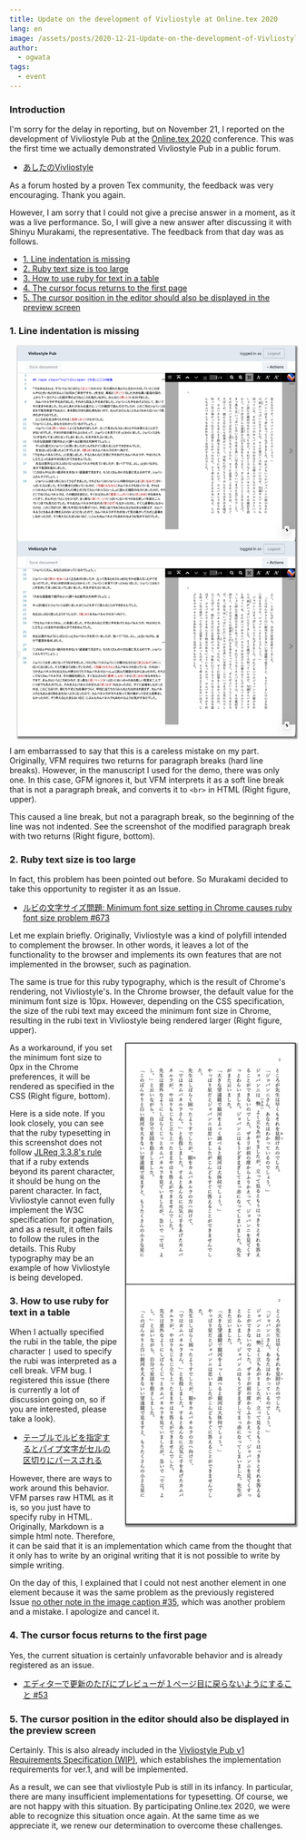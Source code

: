 ```yaml
---
title: Update on the development of Vivliostyle at Online.tex 2020
lang: en
image: /assets/posts/2020-12-21-Update-on-the-development-of-Vivliostyle-at-Online.tex-2020/fig-1.png
author:
  - ogwata
tags:
  - event
---
```


### Introduction

I'm sorry for the delay in reporting, but on November 21, I reported on the development of Vivliostyle Pub at the [Online.tex 2020<i class="mdi mdi-open-in-new"></i>](https://connpass.com/event/188075/) conference. This was the first time we actually demonstrated Vivliostyle Pub in a public forum.

- [あしたのVivliostyle<i class="mdi mdi-open-in-new"></i>](https://www2.slideshare.net/ogwata_1959/vivliostyle-239370581)

As a forum hosted by a proven Tex community, the feedback was very encouraging. Thank you again.

However, I am sorry that I could not give a precise answer in a moment, as it was a live performance. So, I will give a new answer after discussing it with Shinyu Murakami, the representative. The feedback from that day was as follows.

- [1. Line indentation is missing](#1-line-indentation-is-missing)
- [2. Ruby text size is too large](#2-ruby-text-size-is-too-large)
- [3. How to use ruby for text in a table](#3-how-to-use-ruby-for-text-in-a-table)
- [4. The cursor focus returns to the first page](#4-the-cursor-focus-returns-to-the-first-page)
- [5. The cursor position in the editor should also be displayed in the preview screen](#5-the-cursor-position-in-the-editor-should-also-be-displayed-in-the-preview-screen)

### 1. Line indentation is missing

<div style="float: right; margin: 0 0 1em 1em;"><img src="/assets/posts/2020-12-21-Update-on-the-development-of-Vivliostyle-at-Online.tex-2020/fig-1.png" alt="A text document created with a double return code to separate paragraphs" style="width: 500px; box-shadow: 1px 2px 2.5px 1.5px grey;" /></div>

I am embarrassed to say that this is a careless mistake on my part. Originally, VFM requires two returns for paragraph breaks (hard line breaks). However, in the manuscript I used for the demo, there was only one. In this case, GFM ignores it, but VFM interprets it as a soft line break that is not a paragraph break, and converts it to `<br>` in HTML (Right figure, upper).

This caused a line break, but not a paragraph break, so the beginning of the line was not indented. See the screenshot of the modified paragraph break with two returns (Right figure, bottom).

### 2. Ruby text size is too large

In fact, this problem has been pointed out before. So Murakami decided to take this opportunity to register it as an Issue.

- [ルビの文字サイズ問題: Minimum font size setting in Chrome causes ruby font size problem #673 <i class="mdi mdi-open-in-new"></i>](https://github.com/vivliostyle/vivliostyle.js/issues/673)

Let me explain briefly. Originally, Vivliostyle was a kind of polyfill intended to complement the browser. In other words, it leaves a lot of the functionality to the browser and implements its own features that are not implemented in the browser, such as pagination.

The same is true for this ruby typography, which is the result of Chrome's rendering, not Vivliostyle's. In the Chrome browser, the default value for the minimum font size is 10px. However, depending on the CSS specification, the size of the rubi text may exceed the minimum font size in Chrome, resulting in the rubi text in Vivliostyle being rendered larger (Right figure, upper).

<div style="float: right; margin: 0 0 1em 1em;"><img src="/assets/posts/2020-12-21-Update-on-the-development-of-Vivliostyle-at-Online.tex-2020/fig-2.png" alt="Typesetting results with the default minimum font size (10px) in Chrome" style="width: 300px; box-shadow: 1px 2px 2.5px 1.5px grey;" /></div>

As a workaround, if you set the minimum font size to 0px in the Chrome preferences, it will be rendered as specified in the CSS (Right figure, bottom).

Here is a side note. If you look closely, you can see that the ruby typesetting in this screenshot does not follow [JLReq 3.3.8's rule  <i class="mdi mdi-open-in-new"></i>](https://www.w3.org/TR/jlreq/#adjustments_of_ruby_with_length_longer_than_that_of_the_base_characters) that if a ruby extends beyond its parent character, it should be hung on the parent character. In fact, Vivliostyle cannot even fully implement the W3C specification for pagination, and as a result, it often fails to follow the rules in the details. This Ruby typography may be an example of how Vivliostyle is being developed.

### 3. How to use ruby for text in a table

When I actually specified the rubi in the table, the pipe character `|` used to specify the rubi was interpreted as a cell break. VFM bug. I registered this issue (there is currently a lot of discussion going on, so if you are interested, please take a look).

- [テーブルでルビを指定するとパイプ文字がセルの区切りにパースされる](https://github.com/vivliostyle/vfm/issues/44)

However, there are ways to work around this behavior. VFM parses raw HTML as it is, so you just have to specify ruby in HTML. Originally, Markdown is a simple html note. Therefore, it can be said that it is an implementation which came from the thought that it only has to write by an original writing that it is not possible to write by simple writing.

On the day of this, I explained that I could not nest another element in one element because it was the same problem as the previously registered Issue [no other note in the image caption #35](https://github.com/vivliostyle/vfm/issues/35), which was another problem and a mistake. I apologize and cancel it.

### 4. The cursor focus returns to the first page

Yes, the current situation is certainly unfavorable behavior and is already registered as an issue.

- [エディターで更新のたびにプレビューが１ページ目に戻らないようにすること #53](https://github.com/vivliostyle/vivliostyle-pub/issues/53)

### 5. The cursor position in the editor should also be displayed in the preview screen

Certainly. This is also already included in the [Vivliostyle Pub v1 Requirements Specification (WIP)](https://github.com/vivliostyle/community/wiki/Vivliostyle-Pub-v1-Req#%E5%8E%9F%E7%A8%BF%E7%B7%A8%E9%9B%86%E7%94%BB%E9%9D%A2%E3%81%A8%E3%83%97%E3%83%AC%E3%83%93%E3%83%A5%E3%83%BC), which establishes the implementation requirements for ver.1, and will be implemented.

As a result, we can see that vivliostyle Pub is still in its infancy. In particular, there are many insufficient implementations for typesetting. Of course, we are not happy with this situation. By participating Online.tex 2020, we were able to recognize this situation once again. At the same time as we appreciate it, we renew our determination to overcome these challenges.
